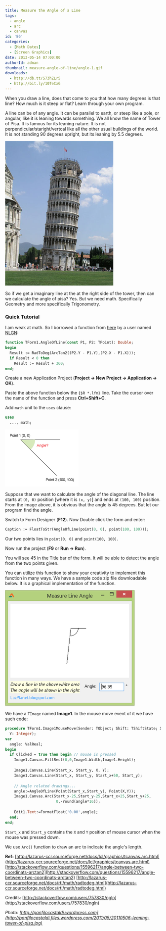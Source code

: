 ```yaml
---
title: Measure the Angle of a Line
tags:
  - angle
  - arc
  - canvas
id: '86'
categories:
  - [Math Dates]
  - [Screen Graphics]
date: 2013-05-14 07:00:00
authorId: adnan
thumbnail: measure-angle-of-line/angle-1.gif
downloads:
  - http://db.tt/S73hZLr5
  - http://bit.ly/10TeCxG
---
```


When you draw a line, does that come to you that how many degrees is that line? How much is it steep or flat? Learn through your own program.
<!-- more -->


A line can be of any angle. It can be parallel to earth, or steep like a pole, or angular, like it is leaning towards something. We all know the name of Tower of Pisa. It is famous for its leaning nature. It is not perpendicular/staright/vertcal like all the other usual buildings of the world. It is not standing 90 degrees upright, but its leaning by 5.5 degrees.


![Leaning tower of pisa](measure-angle-of-line/tower-of-pisa2.jpg "Leaning tower of pisa")


So if we get a imaginary line at the at the right side of the tower, then can we calculate the angle of pisa? Yes. But we need math. Specifically Geometry and more specifically Trigonometry.


### Quick Tutorial

I am weak at math. So I borrowed a function from [here](http://stackoverflow.com/questions/15596217/angle-between-two-coordinats-arctan2) by a user named [NLGN](http://stackoverflow.com/users/757830/ngln):

```pascal
function TForm1.AngleOfLine(const P1, P2: TPoint): Double;
begin
  Result := RadToDeg(ArcTan2((P2.Y - P1.Y),(P2.X - P1.X)));
  if Result < 0 then
    Result := Result + 360;
end;
```

Create a new Application Project (**Project -> New Project -> Application -> OK**).

Paste the above function below the `{$R *.lfm}` line. Take the cursor over the name of the function and press **Ctrl+Shift+C**.

Add `math` unit to the `uses` clause:

```pascal
uses
  ..., math;
```


![Find Angle from two points](measure-angle-of-line/angle-1.gif "Find Angle from two points")


Suppose that we want to calculate the angle of the diagonal line. The line starts at `(0, 0)` position \[where it is `(x, y)`\] and ends at `(100, 100)` position. From the image above, it is obvious that the angle is 45 degrees. But let our program find the angle.

Switch to Form Designer (**F12**). Now Double click the form and enter:

```pascal
Caption := FloatToStr(AngleOfLine(point(0, 0), point(100, 100)));
```

Our two points lies in `point(0, 0)` and `point(100, 100)`.

Now run the project (**F9** or **Run -> Run**).

You will see 45 in the Title bar of the form. It will be able to detect the angle from the two points given.

You can utilize this function to show your creativity to implement this function in many ways. We have a sample code zip file downloadable below. It is a graphical implementation of the function.


![](measure-angle-of-line/measure-line-angle.gif)


We have a `TImage` named **Image1**. In the mouse move event of it we have such code:

```pascal
procedure TForm1.Image1MouseMove(Sender: TObject; Shift: TShiftState; X,
  Y: Integer);
var
  angle: ValReal;
begin
  if Clicked = true then begin // mouse is pressed
    Image1.Canvas.FillRect(0,0,Image1.Width,Image1.Height);

    Image1.Canvas.Line(Start_x, Start_y, X, Y);
    Image1.Canvas.Line(Start_x, Start_y, Start_x+50, Start_y);

    // Angle related drawings...
    angle:=AngleOfLine(Point(Start_x,Start_y), Point(X,Y));
    Image1.Canvas.Arc(Start_x-25,Start_y-25,Start_x+25,Start_y+25,
                       0,-round(angle*16));

    Edit1.Text:=FormatFloat('0.00',angle);
  end;
end;
```

`Start_x` and `Start_y` contains the `X` and `Y` position of mouse cursor when the mouse was pressed down.

We use `Arc()` function to draw an arc to indicate the angle's length.


**Ref:**
[http://lazarus-ccr.sourceforge.net/docs/lcl/graphics/tcanvas.arc.html](http://lazarus-ccr.sourceforge.net/docs/lcl/graphics/tcanvas.arc.html)
[http://stackoverflow.com/questions/15596217/angle-between-two-coordinats-arctan2](http://stackoverflow.com/questions/15596217/angle-between-two-coordinats-arctan2)
[http://lazarus-ccr.sourceforge.net/docs/rtl/math/radtodeg.html](http://lazarus-ccr.sourceforge.net/docs/rtl/math/radtodeg.html)

Credits:
[http://stackoverflow.com/users/757830/ngln](http://stackoverflow.com/users/757830/ngln)

_Photo: [http://panfilocastaldi.wordpress.com](http://panfilocastaldi.files.wordpress.com/2011/05/20110506-leaning-tower-of-pisa.jpg)_
